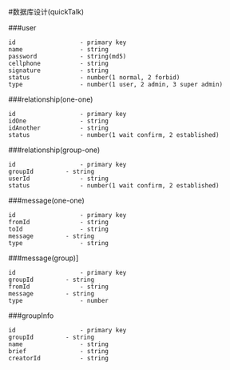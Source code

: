#数据库设计(quickTalk)

###user
```
id 					- primary key
name 				- string
password			- string(md5)
cellphone			- string
signature			- string
status				- number(1 normal, 2 forbid)
type				- number(1 user, 2 admin, 3 super admin)

```

###relationship(one-one)
```
id					- primary key
idOne				- string
idAnother			- string
status				- number(1 wait confirm, 2 established)

```

###relationship(group-one)
```
id					- primary key
groupId			- string
userId				- string
status				- number(1 wait confirm, 2 established)

```


###message(one-one)
```
id					- primary key
fromId				- string
toId				- string
message			- string
type				- string

```

###message(group)]
```
id					- primary key
groupId			- string
fromId				- string
message			- string
type				- number

```

###groupInfo
```
id					- primary key
groupId			- string
name				- string
brief				- string
creatorId			- string

```